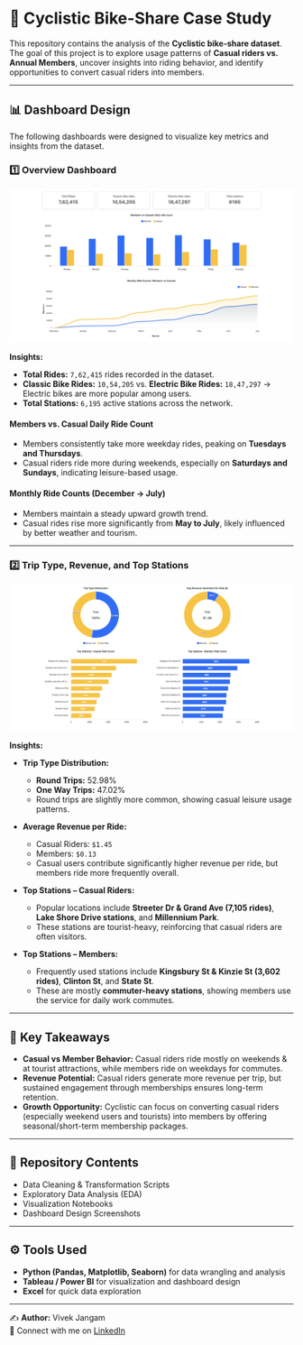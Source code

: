# 🚴 Cyclistic Bike-Share Case Study

This repository contains the analysis of the **Cyclistic bike-share dataset**.  
The goal of this project is to explore usage patterns of **Casual riders vs. Annual Members**, uncover insights into riding behavior, and identify opportunities to convert casual riders into members.

---

## 📊 Dashboard Design

The following dashboards were designed to visualize key metrics and insights from the dataset.

### 1️⃣ Overview Dashboard

![Dashboard 1](dashboard1.png)

**Insights:**
- **Total Rides:** `7,62,415` rides recorded in the dataset.  
- **Classic Bike Rides:** `10,54,205` vs. **Electric Bike Rides:** `18,47,297` → Electric bikes are more popular among users.  
- **Total Stations:** `6,195` active stations across the network.  

#### Members vs. Casual Daily Ride Count
- Members consistently take more weekday rides, peaking on **Tuesdays and Thursdays**.  
- Casual riders ride more during weekends, especially on **Saturdays and Sundays**, indicating leisure-based usage.  

#### Monthly Ride Counts (December → July)
- Members maintain a steady upward growth trend.  
- Casual rides rise more significantly from **May to July**, likely influenced by better weather and tourism.

---

### 2️⃣ Trip Type, Revenue, and Top Stations

![Dashboard 2](dashboard2.png) 

**Insights:**
- **Trip Type Distribution:**  
  - **Round Trips:** 52.98%  
  - **One Way Trips:** 47.02%  
  - Round trips are slightly more common, showing casual leisure usage patterns.  

- **Average Revenue per Ride:**  
  - Casual Riders: `$1.45`  
  - Members: `$0.13`  
  - Casual users contribute significantly higher revenue per ride, but members ride more frequently overall.  

- **Top Stations – Casual Riders:**  
  - Popular locations include **Streeter Dr & Grand Ave (7,105 rides)**, **Lake Shore Drive stations**, and **Millennium Park**.  
  - These stations are tourist-heavy, reinforcing that casual riders are often visitors.  

- **Top Stations – Members:**  
  - Frequently used stations include **Kingsbury St & Kinzie St (3,602 rides)**, **Clinton St**, and **State St**.  
  - These are mostly **commuter-heavy stations**, showing members use the service for daily work commutes.

---

## 📝 Key Takeaways
- **Casual vs Member Behavior:** Casual riders ride mostly on weekends & at tourist attractions, while members ride on weekdays for commutes.  
- **Revenue Potential:** Casual riders generate more revenue per trip, but sustained engagement through memberships ensures long-term retention.  
- **Growth Opportunity:** Cyclistic can focus on converting casual riders (especially weekend users and tourists) into members by offering seasonal/short-term membership packages.

---

## 📂 Repository Contents
- Data Cleaning & Transformation Scripts  
- Exploratory Data Analysis (EDA)  
- Visualization Notebooks  
- Dashboard Design Screenshots  

---

## ⚙️ Tools Used
- **Python (Pandas, Matplotlib, Seaborn)** for data wrangling and analysis  
- **Tableau / Power BI** for visualization and dashboard design  
- **Excel** for quick data exploration

---

✍️ **Author:** Vivek Jangam  
🔗 Connect with me on [LinkedIn](https://www.linkedin.com)  

